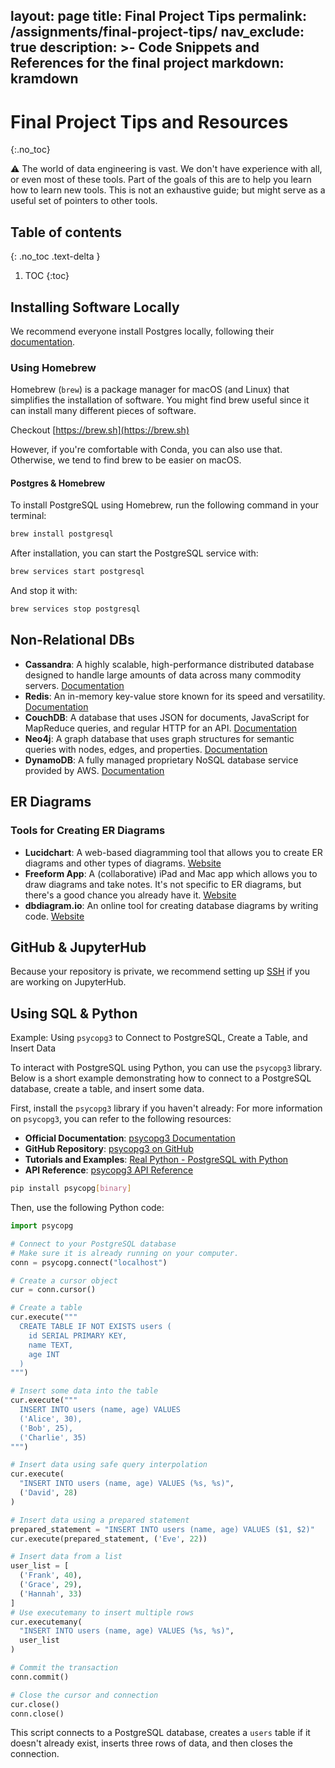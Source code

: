 layout: page
title: Final Project Tips
permalink: /assignments/final-project-tips/
nav_exclude: true
description: >-
    Code Snippets and References for the final project
markdown: kramdown
---

# Final Project Tips and Resources
{:.no_toc}

⚠️ The world of data engineering is vast. We don't have experience with all, or even most of these tools. Part of the goals of this are to help you learn how to learn new tools. This is not an exhaustive guide; but might serve as a useful set of pointers to other tools.

## Table of contents
{: .no_toc .text-delta }

1. TOC
{:toc}


## Installing Software Locally
We recommend everyone install Postgres locally, following their [documentation](https://www.postgresql.org/docs/).

### Using Homebrew
Homebrew (`brew`) is a package manager for macOS (and Linux) that simplifies the installation of software. You might find brew useful since it can install many different pieces of software.

Checkout [https://brew.sh](https://brew.sh)

However, if you're comfortable with Conda, you can also use that. Otherwise, we tend to find brew to be easier on macOS.

#### Postgres & Homebrew
To install PostgreSQL using Homebrew, run the following command in your terminal:

```sh
brew install postgresql
```

After installation, you can start the PostgreSQL service with:

```sh
brew services start postgresql
```

And stop it with:

```sh
brew services stop postgresql
```

## Non-Relational DBs
- **Cassandra**: A highly scalable, high-performance distributed database designed to handle large amounts of data across many commodity servers. [Documentation](https://cassandra.apache.org/doc/latest/)
- **Redis**: An in-memory key-value store known for its speed and versatility. [Documentation](https://redis.io/documentation)
- **CouchDB**: A database that uses JSON for documents, JavaScript for MapReduce queries, and regular HTTP for an API. [Documentation](https://docs.couchdb.org/en/stable/)
- **Neo4j**: A graph database that uses graph structures for semantic queries with nodes, edges, and properties. [Documentation](https://neo4j.com/docs/)
- **DynamoDB**: A fully managed proprietary NoSQL database service provided by AWS. [Documentation](https://docs.aws.amazon.com/amazondynamodb/latest/developerguide/Introduction.html)

## ER Diagrams
### Tools for Creating ER Diagrams

- **Lucidchart**: A web-based diagramming tool that allows you to create ER diagrams and other types of diagrams. [Website](https://www.lucidchart.com/)
- **Freeform App**: A (collaborative) iPad and Mac app which allows you to draw diagrams and take notes. It's not specific to ER diagrams, but there's a good chance you already have it. [Website](https://www.apple.com/freeform/)
- **dbdiagram.io**: An online tool for creating database diagrams by writing code. [Website](https://dbdiagram.io/)

## GitHub & JupyterHub

Because your repository is private, we recommend setting up [SSH][git_ssh] if you are working on JupyterHub.

[git_ssh]: https://docs.github.com/en/authentication/connecting-to-github-with-ssh

## Using SQL & Python

Example: Using `psycopg3` to Connect to PostgreSQL, Create a Table, and Insert Data

To interact with PostgreSQL using Python, you can use the `psycopg3` library. Below is a short example demonstrating how to connect to a PostgreSQL database, create a table, and insert some data.

First, install the `psycopg3` library if you haven't already:
For more information on `psycopg3`, you can refer to the following resources:

- **Official Documentation**: [psycopg3 Documentation](https://www.psycopg.org/psycopg3/docs/)
- **GitHub Repository**: [psycopg3 on GitHub](https://github.com/psycopg/psycopg)
- **Tutorials and Examples**: [Real Python - PostgreSQL with Python](https://realpython.com/python-postgresql/)
- **API Reference**: [psycopg3 API Reference](https://www.psycopg.org/psycopg3/docs/api/)

```sh
pip install psycopg[binary]
```

Then, use the following Python code:

```python
import psycopg

# Connect to your PostgreSQL database
# Make sure it is already running on your computer.
conn = psycopg.connect("localhost")

# Create a cursor object
cur = conn.cursor()

# Create a table
cur.execute("""
  CREATE TABLE IF NOT EXISTS users (
    id SERIAL PRIMARY KEY,
    name TEXT,
    age INT
  )
""")

# Insert some data into the table
cur.execute("""
  INSERT INTO users (name, age) VALUES
  ('Alice', 30),
  ('Bob', 25),
  ('Charlie', 35)
""")

# Insert data using safe query interpolation
cur.execute(
  "INSERT INTO users (name, age) VALUES (%s, %s)",
  ('David', 28)
)

# Insert data using a prepared statement
prepared_statement = "INSERT INTO users (name, age) VALUES ($1, $2)"
cur.execute(prepared_statement, ('Eve', 22))

# Insert data from a list
user_list = [
  ('Frank', 40),
  ('Grace', 29),
  ('Hannah', 33)
]
# Use executemany to insert multiple rows
cur.executemany(
  "INSERT INTO users (name, age) VALUES (%s, %s)",
  user_list
)

# Commit the transaction
conn.commit()

# Close the cursor and connection
cur.close()
conn.close()
```

This script connects to a PostgreSQL database, creates a `users` table if it doesn't already exist, inserts three rows of data, and then closes the connection.
